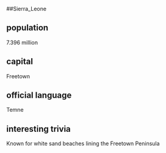 ##Sierra_Leone
## population

7.396 million

## capital

Freetown
 
## official language

Temne

## interesting trivia

Known for white sand beaches lining the Freetown Peninsula

